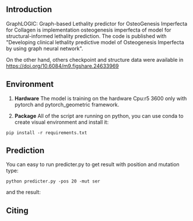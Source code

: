 ## Introduction
GraphLOGIC: Graph-based Lethality predictor for OsteoGenesis Imperfecta for Collagen is implementation osteogenesis imperfecta of model for structural-informed lethality prediction. The code is published with "Developing clinical lethality predictive model of Osteogenesis Imperfecta by using graph neural network".

On the other hand, others checkpoint and structure data were available in https://doi.org/10.6084/m9.figshare.24633969

## Environment

1. **Hardware**
The model is training on the hardware Cpu:r5 3600 only with pytorch and pytorch_geometric framework.

2. **Package**
All of the script are running on python, you can use conda to create visual environment and install it:
```
pip install -r requirements.txt  
```

## Prediction

You can easy to run predicter.py to get result with position and mutation type:
```
python predicter.py -pos 20 -mut ser
```
and the result:

## Citing

